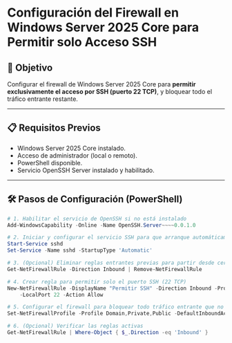 # Configuración del Firewall en Windows Server 2025 Core para Permitir solo Acceso SSH

## 🎯 Objetivo

Configurar el firewall de Windows Server 2025 Core para **permitir exclusivamente el acceso por SSH (puerto 22 TCP)**, y bloquear todo el tráfico entrante restante.

---

## 📋 Requisitos Previos

- Windows Server 2025 Core instalado.
- Acceso de administrador (local o remoto).
- PowerShell disponible.
- Servicio OpenSSH Server instalado y habilitado.

---

## 🛠️ Pasos de Configuración (PowerShell)

```powershell
# 1. Habilitar el servicio de OpenSSH si no está instalado
Add-WindowsCapability -Online -Name OpenSSH.Server~~~~0.0.1.0

# 2. Iniciar y configurar el servicio SSH para que arranque automáticamente
Start-Service sshd
Set-Service -Name sshd -StartupType 'Automatic'

# 3. (Opcional) Eliminar reglas entrantes previas para partir desde cero
Get-NetFirewallRule -Direction Inbound | Remove-NetFirewallRule

# 4. Crear regla para permitir solo el puerto SSH (22 TCP)
New-NetFirewallRule -DisplayName "Permitir SSH" -Direction Inbound -Protocol TCP `
    -LocalPort 22 -Action Allow

# 5. Configurar el firewall para bloquear todo tráfico entrante que no esté explícitamente permitido
Set-NetFirewallProfile -Profile Domain,Private,Public -DefaultInboundAction Block

# 6. (Opcional) Verificar las reglas activas
Get-NetFirewallRule | Where-Object { $_.Direction -eq 'Inbound' }
```
